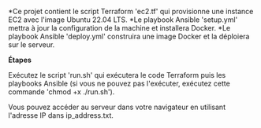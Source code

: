 *Ce projet contient le script Terraform 'ec2.tf' qui provisionne une instance EC2 avec l'image Ubuntu 22.04 LTS.
*Le playbook Ansible 'setup.yml' mettra à jour la configuration de la machine et installera Docker.
*Le playbook Ansible 'deploy.yml' construira une image Docker et la déploiera sur le serveur.

**Étapes**

Exécutez le script 'run.sh' qui exécutera le code Terraform puis les playbooks Ansible (si vous ne pouvez pas l'exécuter, exécutez cette commande 'chmod +x ./run.sh').

Vous pouvez accéder au serveur dans votre navigateur en utilisant l'adresse IP dans ip_address.txt.

